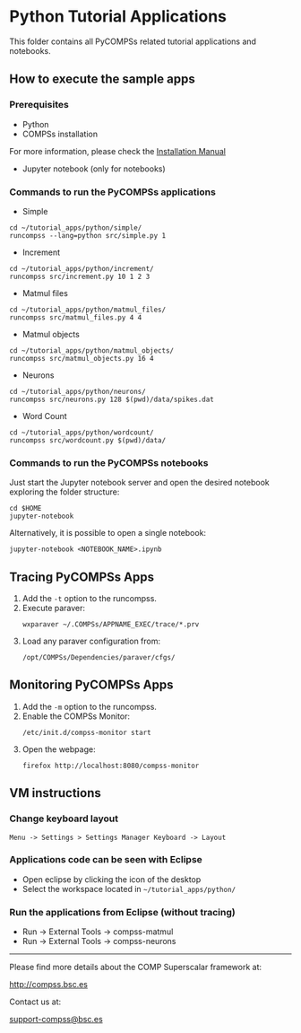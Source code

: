 # Python Tutorial Applications

This folder contains all PyCOMPSs related tutorial applications and notebooks.


## How to execute the sample apps

### Prerequisites

* Python
* COMPSs installation

For more information, please check the [Installation Manual](http://compss.bsc.es/releases/compss/latest/docs/COMPSs_Installation_Manual.pdf)

* Jupyter notebook (only for notebooks)

### Commands to run the PyCOMPSs applications

* Simple

```
cd ~/tutorial_apps/python/simple/
runcompss --lang=python src/simple.py 1
```

* Increment

```
cd ~/tutorial_apps/python/increment/
runcompss src/increment.py 10 1 2 3
```

* Matmul files

```
cd ~/tutorial_apps/python/matmul_files/
runcompss src/matmul_files.py 4 4
```

* Matmul objects

```
cd ~/tutorial_apps/python/matmul_objects/
runcompss src/matmul_objects.py 16 4
```

* Neurons

```
cd ~/tutorial_apps/python/neurons/
runcompss src/neurons.py 128 $(pwd)/data/spikes.dat
```

* Word Count

```
cd ~/tutorial_apps/python/wordcount/
runcompss src/wordcount.py $(pwd)/data/
```



### Commands to run the PyCOMPSs notebooks

Just start the Jupyter notebook server and open the desired notebook exploring the folder structure:

```
cd $HOME
jupyter-notebook
```

Alternatively, it is possible to open a single notebook:

```
jupyter-notebook <NOTEBOOK_NAME>.ipynb
```


## Tracing PyCOMPSs Apps

1. Add the ```-t``` option to the runcompss.
2. Execute paraver:
   ```
   wxparaver ~/.COMPSs/APPNAME_EXEC/trace/*.prv
   ```
3. Load any paraver configuration from:
   ```
   /opt/COMPSs/Dependencies/paraver/cfgs/
   ```


## Monitoring PyCOMPSs Apps

1. Add the ```-m``` option to the runcompss.
2. Enable the COMPSs Monitor:
   ```
   /etc/init.d/compss-monitor start
   ```
3. Open the webpage:
   ```
   firefox http://localhost:8080/compss-monitor
   ```

## VM instructions

### Change keyboard layout

```
Menu -> Settings > Settings Manager Keyboard -> Layout
```

### Applications code can be seen with Eclipse

* Open eclipse by clicking the icon of the desktop
* Select the workspace located in ```~/tutorial_apps/python/```

### Run the applications from Eclipse (without tracing)

* Run -> External Tools -> compss-matmul
* Run -> External Tools -> compss-neurons



--------------------------------------------------------------

Please find more details about the COMP Superscalar framework at:

<http://compss.bsc.es>

Contact us at:

<support-compss@bsc.es>
